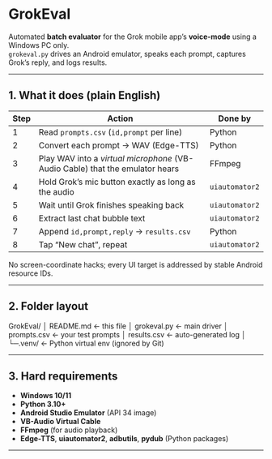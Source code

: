 # GrokEval

Automated **batch evaluator** for the Grok mobile app’s **voice-mode** using a Windows PC only.  
`grokeval.py` drives an Android emulator, speaks each prompt, captures Grok’s reply, and logs results.

---

## 1. What it does (plain English)

| Step | Action | Done by |
|------|--------|---------|
| 1 | Read `prompts.csv` (`id,prompt` per line) | Python |
| 2 | Convert each prompt → WAV (Edge-TTS) | Python |
| 3 | Play WAV into a *virtual microphone* (VB-Audio Cable) that the emulator hears | FFmpeg |
| 4 | Hold Grok’s mic button exactly as long as the audio | `uiautomator2` |
| 5 | Wait until Grok finishes speaking back | `uiautomator2` |
| 6 | Extract last chat bubble text | `uiautomator2` |
| 7 | Append `id,prompt,reply` → `results.csv` | Python |
| 8 | Tap “New chat”, repeat | `uiautomator2` |

No screen-coordinate hacks; every UI target is addressed by stable Android resource IDs.

---

## 2. Folder layout

GrokEval/
│ README.md ← this file
│ grokeval.py ← main driver
│ prompts.csv ← your test prompts
│ results.csv ← auto-generated log
│
└─.venv/ ← Python virtual env (ignored by Git)


---

## 3. Hard requirements

* **Windows 10/11**
* **Python 3.10+**
* **Android Studio Emulator** (API 34 image)
* **VB-Audio Virtual Cable**  
* **FFmpeg** (for audio playback)
* **Edge-TTS**, **uiautomator2**, **adbutils**, **pydub** (Python packages)

---
